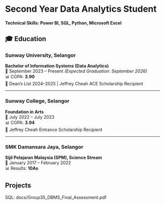 # Second Year Data Analytics Student

#### Technical Skills: Power BI, SQL, Python, Microsoft Excel

## 🎓 Education

### Sunway University, Selangor  
**Bachelor of Information Systems (Data Analytics)**  
📅 September 2023 – Present _(Expected Graduation: September 2026)_  
📊 CGPA: **3.90**  
🏅 Dean’s List 2024–2025 | Jeffrey Cheah ACE Scholarship Recipient  

---

### Sunway College, Selangor  
**Foundation in Arts**  
📅 July 2022 – July 2023  
📊 CGPA: **3.94**  
🏅 Jeffrey Cheah Entrance Scholarship Recipient  

---

### SMK Damansara Jaya, Selangor  
**Sijil Pelajaran Malaysia (SPM), Science Stream**  
📅 January 2017 – February 2022  
📊 Results: **10As**


## Projects
SQL: docs/Group35_DBMS_Final_Assessment.pdf




